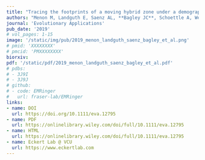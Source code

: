```yaml
---
title: "Tracing the footprints of a moving hybrid zone under a demographic history of speciation with gene flow."
authors: "Menon M, Landguth E, Saenz AL, **Bagley JC**, Schoettle A, Wehenkel CA, Cushman S, Waring K, Eckert AJ."
journal: 'Evolutionary Applications'
pub_date: '2019'
# vol_pages: 1-15
image: '/static/img/pub/2019_menon_landguth_saenz_bagley_et_al.png'
# pmid: 'XXXXXXXX'
# pmcid: 'PMXXXXXXXX'
biorxiv: 
pdf: '/static/pdf/2019_menon_landguth_saenz_bagley_et_al.pdf'
# pdbs:
# - 3J9I
# - 3J9J
# github:
# - code: EMRinger
#   url: fraser-lab/EMRinger
links:
- name: DOI
  url: https://doi.org/10.1111/eva.12795
- name: PDF
  url: https://onlinelibrary.wiley.com/doi/full/10.1111/eva.12795
- name: HTML
  url: https://onlinelibrary.wiley.com/doi/full/10.1111/eva.12795
- name: Eckert Lab @ VCU
  url: https://www.eckertlab.com
---
```

